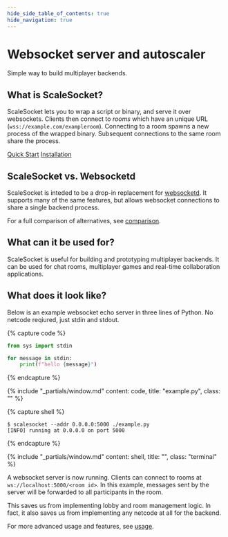 ```yaml
---
hide_side_table_of_contents: true
hide_navigation: true
---
```


<div class="hero">

<div class="banner">

# Websocket server and autoscaler

Simple way to build multiplayer backends.

</div>

## What is ScaleSocket?

ScaleSocket lets you to wrap a script or binary, and serve it over websockets. Clients then connect to *rooms* which have an unique URL (`wss://example.com/exampleroom`). Connecting to a room spawns a new process of the wrapped binary. Subsequent connections to the same room share the process.

<div class="links">

[Quick Start](/man/README.md#quick-start)
[Installation](/man/installation.md)

</div>

## ScaleSocket vs. Websocketd

ScaleSocket is inteded to be a drop-in replacement for [websocketd](http://websocketd.com/). It supports many of the same features, but allows websocket connections to share a single backend process.

For a full comparison of alternatives, see [comparison](/man/comparison.md).

## What can it be used for?

ScaleSocket is useful for building and prototyping multiplayer backends. It can be used for chat rooms, multiplayer games and real-time collaboration applications.

## What does it look like?

Below is an example websocket echo server in three lines of Python. No netcode reqiured, just stdin and stdout.

{% capture code %}
```python
from sys import stdin

for message in stdin:
    print(f"hello {message}")
```
{% endcapture %}

{% include "_partials/window.md" content: code, title: "example.py", class: "" %}

{% capture shell %}
```console
$ scalesocket --addr 0.0.0.0:5000 ./example.py
[INFO] running at 0.0.0.0 on port 5000
```
{% endcapture %}

{% include "_partials/window.md" content: shell, title: "", class: "terminal" %}

A websocket server is now running.
Clients can connect to rooms at `ws://localhost:5000/<room id>`.
In this example, messages sent by the server will be forwarded to all participants in the room.

This saves us from implementing lobby and room management logic. In fact, it also saves us from implementing any netcode at all for the backend.

For more advanced usage and features, see [usage](/man/usage.md).
